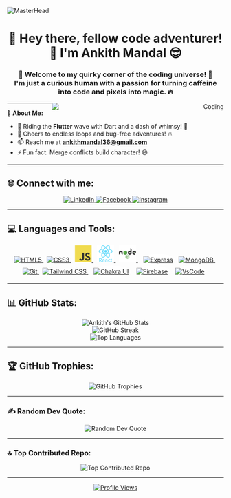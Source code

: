 ![MasterHead](https://user-images.githubusercontent.com/90236635/232446433-d5540fa2-fe28-4bb8-b929-cdb51fe61336.gif)
<h1 align="center">👋 Hey there, fellow code adventurer! 🚀 I'm Ankith Mandal 😎</h1>

<h3 align="center">
🚀 Welcome to my quirky corner of the coding universe! 🌌 <br>
I'm just a curious human with a passion for turning caffeine into code and pixels into magic. 🔥
</h3>

<p align="right">
  <img align="right" alt="Coding" width="400" src="https://camo.githubusercontent.com/4d9f5ecceb711eec6e2018f38a5677dc657c9738d4a65ba3b928c41c0a45b439/68747470733a2f2f6d69726f2e6d656469756d2e636f6d2f6d61782f313336302f302a37513379765349765f7430696f4a2d5a2e676966">
</p>

---

**💫 About Me:**
- 🌈 Riding the **Flutter** wave with Dart and a dash of whimsy! 🎨  
- 🚀 Cheers to endless loops and bug-free adventures! 🔥  
- 📫 Reach me at **ankithmandal36@gmail.com**  
- ⚡ Fun fact: Merge conflicts build character! 😅  

---

## 🌐 Connect with me:
<p align="center">
  <a href="www.linkedin.com/in/ankith-mandal-030296276" target="_blank">
    <img src="https://raw.githubusercontent.com/rahuldkjain/github-profile-readme-generator/master/src/images/icons/Social/linked-in-alt.svg" alt="LinkedIn" height="30" width="40" />
  </a>
  <a href="https://www.facebook.com/ankith.mandal.9" target="_blank">
    <img src="https://raw.githubusercontent.com/rahuldkjain/github-profile-readme-generator/master/src/images/icons/Social/facebook.svg" alt="Facebook" height="30" width="40" />
  </a>
  <a href="https://www.instagram.com/ankit_mandal_9/" target="_blank">
    <img src="https://raw.githubusercontent.com/rahuldkjain/github-profile-readme-generator/master/src/images/icons/Social/instagram.svg" alt="Instagram" height="30" width="40" />
  </a>
</p>

---

## 💻 Languages and Tools:
<p align="center">
    <a href="https://www.w3schools.com/Html/" target="_blank" rel="noreferrer">
    <img src="https://github.com/user-attachments/assets/b816f7ca-9fa0-42d3-976a-e42764ab7bd0" alt="HTML5" width="40" height="40"/>
  </a>&nbsp;
  <a href="https://www.w3schools.com/css/" target="_blank" rel="noreferrer">
    <img src="https://github.com/user-attachments/assets/da6b0d76-930f-49db-bd0d-00f9d93cc73e" alt="CSS3" width="40" height="40"/>
  </a>&nbsp;
    <a href="https://developer.mozilla.org/en-US/docs/Web/JavaScript" target="_blank" rel="noreferrer">
    <img src="https://raw.githubusercontent.com/devicons/devicon/master/icons/javascript/javascript-original.svg" alt="JavaScript" width="40" height="40"/>
  </a>&nbsp;
  <a href="https://reactjs.org/" target="_blank" rel="noreferrer">
    <img src="https://raw.githubusercontent.com/devicons/devicon/master/icons/react/react-original-wordmark.svg" alt="React" width="40" height="40"/>
  </a>&nbsp;
  <a href="https://nodejs.org" target="_blank" rel="noreferrer">
    <img src="https://raw.githubusercontent.com/devicons/devicon/master/icons/nodejs/nodejs-original-wordmark.svg" alt="Node.js" width="40" height="40"/>
  </a>&nbsp;
<a href="https://expressjs.com/" target="_blank" rel="noreferrer" style="display: inline-block; background: white; border-radius: 50%; padding: 5px;">
  <img src="https://github.com/user-attachments/assets/bd6b4d7d-b929-4608-8362-80a871843e18" alt="Express" width="40" height="40"/>
</a>&nbsp;
  <a href="https://www.mongodb.com/" target="_blank" rel="noreferrer">
  <img src="https://github.com/user-attachments/assets/f2ad4776-f603-4c5b-ae5e-5634122e2661" alt="MongoDB" width="40" height="40"/>
</a>&nbsp;
  <a href="https://git-scm.com/" target="_blank" rel="noreferrer">
    <img src="https://github.com/user-attachments/assets/30b3bf42-65ae-464f-98a0-aa34d56c7911" alt="Git" width="40" height="40"/>
  </a>&nbsp;
  <a href="https://tailwindcss.com/" target="_blank" rel="noreferrer">
  <img src="https://www.vectorlogo.zone/logos/tailwindcss/tailwindcss-icon.svg" alt="Tailwind CSS" width="40" height="40"/>
</a>&nbsp;
<a href="https://chakra-ui.com/" target="_blank" rel="noreferrer" style="display: inline-block; background: white; border-radius: 50%; padding: 5px;">
  <img src="https://img.icons8.com/color/512/chakra-ui.png" alt="Chakra UI" width="40" height="40"/>
</a>&nbsp;
<a href="https://firebase.google.com" target="_blank" rel="noreferrer" style="display: inline-block; background: white; border-radius: 50%; padding: 5px;">
  <img src="https://github.com/user-attachments/assets/ed678ba3-3291-4c2a-a571-71cd91fea081" alt="Firebase" width="40" height="40"/>
</a>&nbsp;
<a href="https://code.visualstudio.com" target="_blank" rel="noreferrer" style="display: inline-block; background: white; border-radius: 50%; padding: 5px;">
  <img src="https://freebsdfoundation.org/wp-content/uploads/2024/05/vscode-logo.png" alt="VsCode" width="40" height="40"/>
</a>&nbsp;
</p>

---

## 📊 GitHub Stats:
<p align="center">
  <img src="https://github-readme-stats.vercel.app/api?username=ankithmandal09&theme=radical&hide_border=false&include_all_commits=true&count_private=true" alt="Ankith's GitHub Stats">
  <br>
  <img src="https://github-readme-streak-stats.herokuapp.com/?user=ankithmandal09&theme=radical&hide_border=false" alt="GitHub Streak">
  <br>
  <img src="https://github-readme-stats.vercel.app/api/top-langs/?username=ankithmandal09&theme=radical&hide_border=false&include_all_commits=true&count_private=true&layout=compact" alt="Top Languages">
</p>

---

## 🏆 GitHub Trophies:
<p align="center">
  <img src="https://github-profile-trophy.vercel.app/?username=ankithmandal09&theme=radical&no-frame=false&no-bg=false&margin-w=4" alt="GitHub Trophies">
</p>

---

### ✍️ Random Dev Quote:
<p align="center">
  <img src="https://quotes-github-readme.vercel.app/api?type=horizontal&theme=radical" alt="Random Dev Quote">
</p>

---

### 🔝 Top Contributed Repo:
<p align="center">
  <img src="https://github-contributor-stats.vercel.app/api?username=ankithmandal09&limit=5&theme=radical&combine_all_yearly_contributions=true" alt="Top Contributed Repo">
</p>

---

<p align="center">
  <a href="https://visitcount.itsvg.in">
    <img src="https://visitcount.itsvg.in/api?id=ankithmandal09&icon=0&color=0" alt="Profile Views">
  </a>
</p>
